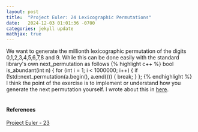 ```yaml
---
layout: post
title:  "Project Euler: 24 Lexicographic Permutations"
date:   2024-12-03 01:01:36 -0700
categories: jekyll update
mathjax: true
---
```

We want to generate the millionth lexicographic permutation of the digits 0,1,2,3,4,5,6,7,8 and 9. While this can be done easily with the standard library's own next_permutation as follows
{% highlight c++ %} bool is_abundant(int n) {
for (int i = 1; i < 1000000; i++) {
	if (!std::next_permutation(a.begin(), a.end())) {
		break;
	}
};
{% endhighlight %}
<br>
I think the point of the exercise is to implement or understand how you generate the next permutation yourself. I wrote about this in <a href="https://strncat.github.io/jekyll/update/2024/12/02/next-permutation.html">here</a>.
<br>
<br>
<!------------------------------------------------------------------------------------>
<h4><b>References</b></h4>
<a href="https://projecteuler.net/problem=23">Project Euler - 23</a>
<br>
<br>


